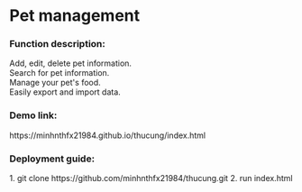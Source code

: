<h1>Pet management</h1>

<h3>Function description:</h3>
Add, edit, delete pet information.</br>
Search for pet information.</br>
Manage your pet's food.</br>
Easily export and import data.</br>

<h3>Demo link:</h3>
https://minhnthfx21984.github.io/thucung/index.html

<h3>Deployment guide:</h3>
1. git clone https://github.com/minhnthfx21984/thucung.git
2. run index.html

